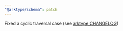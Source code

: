 ```yaml
---
"@arktype/schema": patch
---
```


Fixed a cyclic traversal case (see [arktype CHANGELOG](../type/CHANGELOG.md))
